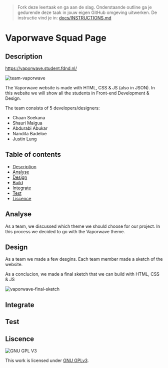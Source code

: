 > Fork deze leertaak en ga aan de slag. Onderstaande outline ga je gedurende deze taak in jouw eigen GitHub omgeving uitwerken. De instructie vind je in: [docs/INSTRUCTIONS.md](docs/INSTRUCTIONS.md)

# Vaporwave Squad Page

## Description

<!-- Voeg een link toe naar Github Pages 🌐-->

https://vaporwave.student.fdnd.nl/

<!-- Voeg een mooie poster visual toe 📸 -->

![team-vaporwave](https://media.discordapp.net/attachments/437951219705577472/890164713768517632/MicrosoftTeams-image.png)

The Vaporwave website is made with HTML, CSS & JS (also in JSON).
In this website we will show all the students in Front-end Development & Design.

The team consists of 5 developers/designers:
- Chaan Soekana
- Shauri Maigua
- Abdurabi Abukar
- Nandita Badeloe
- Justin Lung

## Table of contents

- [Description](#description)
- [Analyse](#analyse)
- [Design](#design)
- [Build](#build)
- [Integrate](#integrate)
- [Test](#test)
- [Liscence](#liscence)

## Analyse

As a team, we discussed which theme we should choose for our project.
In this process we decided to go with the Vaporwave theme.

## Design

As a team we made a few desgins. Each team member made a sketch of the website.

As a conclucion, we made a final sketch that we can build with HTML, CSS & JS

![vaporwave-final-sketch](https://media.discordapp.net/attachments/437951219705577472/890169012892344340/Screenshot_2021-09-22_at_11.33.45.png?width=784&height=1139)

## Integrate

## Test

## Liscence

![GNU GPL V3](https://www.gnu.org/graphics/gplv3-127x51.png)

This work is licensed under [GNU GPLv3](./LICENSE).
